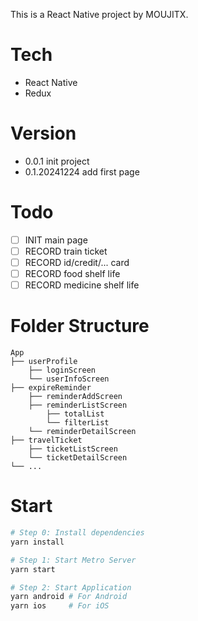 This is a React Native project by MOUJITX.

# Tech

- React Native
- Redux

# Version

- 0.0.1 init project
- 0.1.20241224 add first page

# Todo

- [ ] INIT main page
- [ ] RECORD train ticket
- [ ] RECORD id/credit/... card
- [ ] RECORD food shelf life
- [ ] RECORD medicine shelf life

# Folder Structure

```
App
├── userProfile
    ├── loginScreen
    └── userInfoScreen
├── expireReminder
    ├── reminderAddScreen
    ├── reminderListScreen
        ├── totalList
        └── filterList
    └── reminderDetailScreen
├── travelTicket
    ├── ticketListScreen
    └── ticketDetailScreen
└── ...
```

# Start

```bash
# Step 0: Install dependencies
yarn install

# Step 1: Start Metro Server
yarn start

# Step 2: Start Application
yarn android # For Android
yarn ios     # For iOS
```
